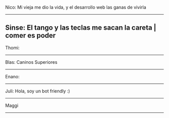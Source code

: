 Nico:
Mi vieja me dio la vida, y el desarrollo web las ganas de vivirla

-------------

Sinse:
El tango y las teclas me sacan la careta | comer es poder
-------------

Thomi:

-------------

Blas: Caninos Superiores

-------------

Enano: 

-------------

Juli: Hola, soy un bot friendly :)

-------------

Maggi

-------------


